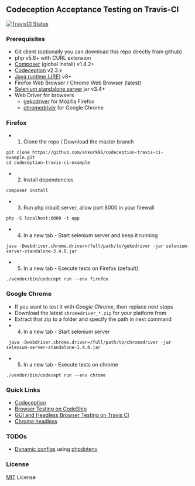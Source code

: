 ## Codeception Acceptance Testing on Travis-CI

[![TravisCI Status](https://travis-ci.org/ankurk91/codeception-travis-ci-example.svg?branch=master)](https://travis-ci.org/ankurk91/codeception-travis-ci-example)

### Prerequisites
* Git client (optionally you can download this repo directly from github)
* php v5.6+ with CURL extension
* [Composer](https://getcomposer.org/download) (global install) v1.4.2+
* [Codeception](http://codeception.com/quickstart)  v2.3.x
* [Java runtime (JRE)](http://java.com/en/download/manual.jsp) v8+
* Firefox Web Browser / Chrome Web Browser (latest)
* [Selenium standalone server](http://www.seleniumhq.org/download/) jar v3.4+
* Web Driver for browsers
    - [gekodriver](https://github.com/mozilla/geckodriver/releases) for Mozilla Firefox
    - [chromedriver](http://chromedriver.storage.googleapis.com/index.html) for Google Chrome

### Firefox
* 1. Clone the repo / Download the master branch
```
git clone https://github.com/ankurk91/codeception-travis-ci-example.git
cd codeception-travis-ci-example
```
* 2. Install dependencies
```
composer install
```
* 3. Run php inbuilt server, allow port 8000 in your firewall
```
php -S localhost:8000 -t app
```
* 4. In a new tab - Start selenium server and keep it running
```
java -Dwebdriver.chrome.driver=/full/path/to/gekodriver -jar selenium-server-standalone-3.4.0.jar 
```
* 5. In a new tab - Execute tests on Firefox (default)
```
./vendor/bin/codecept run --env firefox
```

### Google Chrome
* If you want to test it with *Google Chrome*, then replace next steps
* Download the latest ```chromedriver_*.zip``` for your platform from 
* Extract that zip to a folder and specify the path in next command
* 4. In a new tab - Start selenium server 
```
 java -Dwebdriver.chrome.driver=/full/path/to/chromedriver -jar selenium-server-standalone-3.4.0.jar 
```
* 5. In a new tab - Execute tests on chrome
```
./vendor/bin/codecept run --env chrome
```

### Quick Links
* [Codeception](http://codeception.com/docs/02-GettingStarted)
* [Browser Testing on CodeShip](https://documentation.codeship.com/continuous-integration/browser-testing/)
* [GUI and Headless Browser Testing on Travis CI](https://docs.travis-ci.com/user/gui-and-headless-browsers/)
* [Chrome headless](https://developers.google.com/web/updates/2017/04/headless-chrome)

### TODOs
* [Dynamic configs](http://codeception.com/docs/06-ModulesAndHelpers#dynamic-configuration-with-parameters) using [phpdotenv](https://barryvanveen.nl/blog/36-environment-configuration-in-codeception-with-dotenv)

### License
[MIT](LICENSE.txt) License

